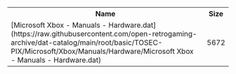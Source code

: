 <table>
<tr><th>Name</th><th>Size</th></tr>
<tr><td>[Microsoft Xbox - Manuals - Hardware.dat](https://raw.githubusercontent.com/open-retrogaming-archive/dat-catalog/main/root/basic/TOSEC-PIX/Microsoft/Xbox/Manuals/Hardware/Microsoft Xbox - Manuals - Hardware.dat)</td><td>5672</td></tr>
</table>
